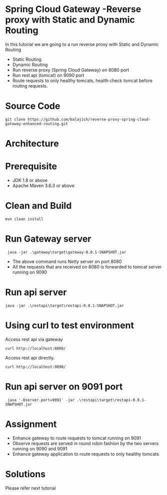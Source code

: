 # Spring Cloud Gateway -Reverse proxy with Static and Dynamic Routing
In this tutorial we are going to a run reverse proxy with Static and Dynamic Routing
- Static Routing
- Dynamic Routing
- Run reverse proxy (Spring Cloud Gateway) on 8080 port
- Run rest api (tomcat) on 9090 port
- Route requests to only healthy tomcats,  health check tomcat before routing requests.
# Source Code
    git clone https://github.com/balajich/reverse-proxy-spring-cloud-gateway-enhanced-routing.git
# Architecture
# Prerequisite
- JDK 1.8 or above
- Apache Maven 3.6.3 or above
# Clean and Build
    mvn clean install
# Run Gateway server
     java -jar .\gateway\target\gateway-0.0.1-SNAPSHOT.jar
- The above command runs Netty  server on port 8080
- All the requests that are received on 8080 is forwarded to tomcat server running on 9090
# Run api server
    java -jar .\restapi\target\restapi-0.0.1-SNAPSHOT.jar
# Using curl to test environment
Access rest api via gateway

    curl http://localhost:8080/

Access rest api directly.

    curl http://localhost:9090/

# Run api server on 9091 port
     java '-Dserver.port=9091' -jar .\restapi\target\restapi-0.0.1-SNAPSHOT.jar
# Assignment
- Enhance gateway to route requests to tomcat running on 9091
- Observe requests are served in round robin fashion by the two servers running on 9090 and 9091
- Enhance gateway application to route requests to only healthy tomcats
# Solutions
Please refer next tutorial

